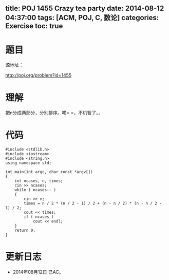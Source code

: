 ﻿title: POJ 1455 Crazy tea party
date: 2014-08-12 04:37:00
tags: [ACM, POJ, C, 数论]
categories: Exercise
toc: true
---
# 题目
源地址：

http://poj.org/problem?id=1455

# 理解
把n分成两部分，分别排序。唉= =，不机智了。。

<!-- more -->

# 代码
```#include <stdio.h>
#include <stdlib.h>
#include <iostream>
#include <string.h>
using namespace std;

int main(int argc, char const *argv[])
{
    int ncases, n, times;
    cin >> ncases;
    while ( ncases-- )
    {
        cin >> n;
        times = n / 2 * (n / 2 - 1) / 2 + (n - n / 2) * (n - n / 2 - 1) / 2;
        cout << times;
        if ( ncases )
            cout << endl;
    }
    return 0;
}
```	
# 更新日志
- 2014年08月12日 已AC。